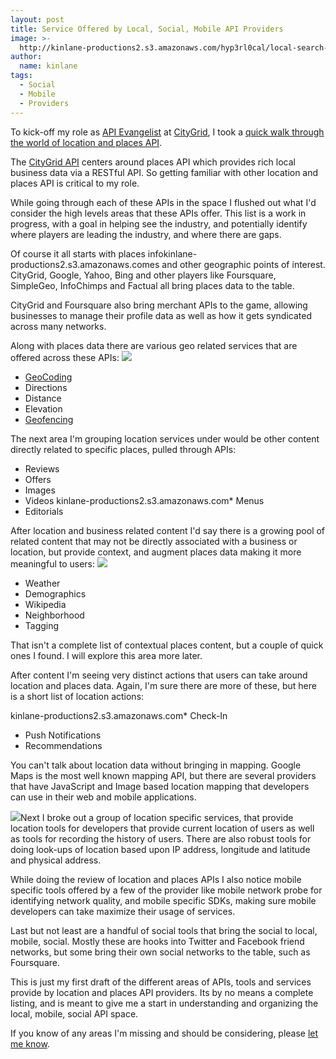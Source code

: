 ```yaml
---
layout: post
title: Service Offered by Local, Social, Mobile API Providers
image: >-
  http://kinlane-productions2.s3.amazonaws.com/hyp3rl0cal/local-search-map-pin.png
author:
  name: kinlane
tags:
  - Social
  - Mobile
  - Providers
---
```

To kick-off my role as [API Evangelist](http://www.apievangelist.com "API Evangelist") at [CityGrid](http://developer.citygridmedia.com/ "CityGrid"), I took a [quick walk through the world of location and places API](http://apievangelist.com/2011/12/22/quick-walk-through-the-world-of-location-&-places-apis/ "quick walk through of locations and places data APIs").

The [CityGrid API](http://developer.citygridmedia.com/ "CityGrid API") centers around places API which provides rich local business data via a RESTful API. So getting familiar with other location and places API is critical to my role.

While going through each of these APIs in the space I flushed out what I'd consider the high levels areas that these APIs offer. This list is a work in progress, with a goal in helping see the industry, and potentially identify where players are leading the industry, and where there are gaps.

Of course it all starts with places infokinlane-productions2.s3.amazonaws.comes and other geographic points of interest. CityGrid, Google, Yahoo, Bing and other players like Foursquare, SimpleGeo, InfoChimps and Factual all bring places data to the table.

CityGrid and Foursquare also bring merchant APIs to the game, allowing businesses to manage their profile data as well as how it gets syndicated across many networks.

Along with places data there are various geo related services that are offered across these APIs: ![](http://kinlane-productions.s3.amazonaws.com/hyp3rl0cal/geofencing.jpg)

*   [GeoCoding](http://en.wikipedia.org/wiki/Geocoding "Geocoding")
*   Directions
*   Distance
*   Elevation
*   [Geofencing](http://en.wikipedia.org/wiki/Geo-fence)

The next area I'm grouping location services under would be other content directly related to specific places, pulled through APIs:

*   Reviews
*   Offers
*   Images
*   Videos
kinlane-productions2.s3.amazonaws.com*   Menus
*   Editorials

After location and business related content I'd say there is a growing pool of related content that may not be directly associated with a business or location, but provide context, and augment places data making it more meaningful to users: ![](http://kinlane-productions.s3.amazonaws.com/hyp3rl0cal/neighborhood-city-center.jpg)

*   Weather
*   Demographics
*   Wikipedia
*   Neighborhood
*   Tagging

That isn't a complete list of contextual places content, but a couple of quick ones I found. I will explore this area more later.

After content I'm seeing very distinct actions that users can take around location and places data. Again, I'm sure there are more of these, but here is a short list of location actions:

kinlane-productions2.s3.amazonaws.com*   Check-In
*   Push Notifications
*   Recommendations

You can't talk about location data without bringing in mapping. Google Maps is the most well known mapping API, but there are several providers that have JavaScript and Image based location mapping that developers can use in their web and mobile applications.

![](http://kinlane-productions.s3.amazonaws.com/hyp3rl0cal/urban-spoon-iphone.png)Next I broke out a group of location specific services, that provide location tools for developers that provide current location of users as well as tools for recording the history of users. There are also robust tools for doing look-ups of location based upon IP address, longitude and latitude and physical address.

While doing the review of location and places APIs I also notice mobile specific tools offered by a few of the provider like mobile network probe for identifying network quality, and mobile specific SDKs, making sure mobile developers can take maximize their usage of services.

Last but not least are a handful of social tools that bring the social to local, mobile, social. Mostly these are hooks into Twitter and Facebook friend networks, but some bring their own social networks to the table, such as Foursquare.

This is just my first draft of the different areas of APIs, tools and services provide by location and places API providers. Its by no means a complete listing, and is meant to give me a start in understanding and organizing the local, mobile, social API space.

If you know of any areas I'm missing and should be considering, please [let me know](http://www.kinlane.com/contact/).